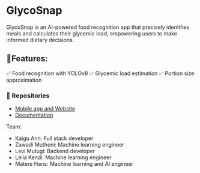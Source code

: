 # GlycoSnap
GlycoSnap is an AI-powered food recognition app that precisely identifies meals and calculates their glycemic load, empowering users to make informed dietary decisions.

## 🚀Features:
✅ Food recognition with YOLOv8
✅ Glycemic load estimation
✅ Portion size approximation

### 🔗 Repositories  
- [Mobile app and Website](https://github.com/kaigu11/GlycoSnap) 
- [Documentation](https://github.com/kaigu11/GlycoSnapApp)
  
Team:
- Kaigu Ann: Full stack developer
- Zawadi Muthoni: Machine learning engineer
- Levi Mutugi: Backend developer
- Leila Kendi: Machine learning engineer
- Matere Hans: Machine learning and AI engineer



